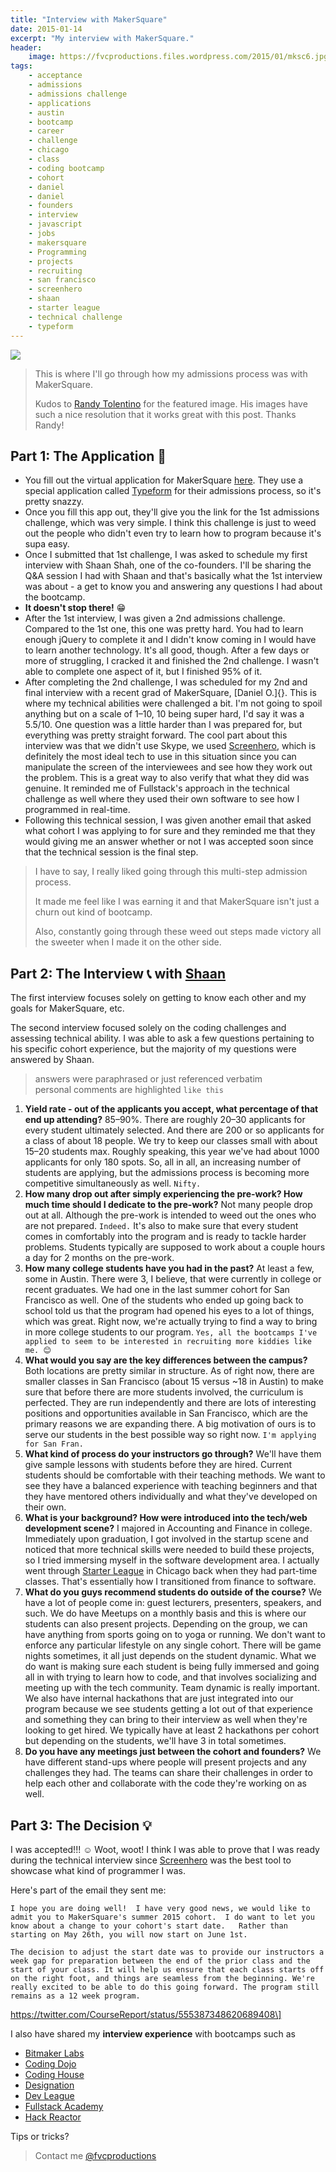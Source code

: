 ```yaml
---
title: "Interview with MakerSquare"
date: 2015-01-14
excerpt: "My interview with MakerSquare."
header:
    image: https://fvcproductions.files.wordpress.com/2015/01/mksc6.jpg
tags:
    - acceptance
    - admissions
    - admissions challenge
    - applications
    - austin
    - bootcamp
    - career
    - challenge
    - chicago
    - class
    - coding bootcamp
    - cohort
    - daniel
    - daniel
    - founders
    - interview
    - javascript
    - jobs
    - makersquare
    - Programming
    - projects
    - recruiting
    - san francisco
    - screenhero
    - shaan
    - starter league
    - technical challenge
    - typeform
---
```


![](https://m1.behance.net/rendition/modules/124031971/disp/fa0c76d4bd39b9bc82c8cf32b90cd846.png)

> This is where I'll go through how my admissions process was with MakerSquare.
>
> Kudos to [Randy Tolentino](https://rantolentino.wordpress.com/2014/07/14/many-thanks-to-makersquare/ "Randy Tolentino") for the featured image. His images have such a nice resolution that it works great with this post. Thanks Randy!

## Part 1: The Application 📝

- You fill out the virtual application for MakerSquare
    [here](https://makersquare.typeform.com/to/MO9OFv "App MakerSquare").
    They use a special application called
    [Typeform](https://www.typeform.com/ "Typeform") for their admissions
    process, so it's pretty snazzy.
- Once you fill this app out, they'll give you the link for the 1st
    admissions challenge, which was very simple. I think this challenge
    is just to weed out the people who didn't even try to learn how to
    program because it's supa easy.
- Once I submitted that 1st challenge, I was asked to schedule my
    first interview with Shaan Shah, one of the co-founders. I'll be
    sharing the Q&A session I had with Shaan and that's basically what
    the 1st interview was about - a get to know you and answering any
    questions I had about the bootcamp.
- **It doesn't stop there!** 😁
- After the 1st interview, I was given a 2nd admissions challenge.
    Compared to the 1st one, this one was pretty hard. You had to learn
    enough jQuery to complete it and I didn't know coming in I would
    have to learn another technology. It's all good, though. After a few
    days or more of struggling, I cracked it and finished the 2nd
    challenge. I wasn't able to complete one aspect of it, but I
    finished 95% of it.
- After completing the 2nd challenge, I was scheduled for my 2nd and
    final interview with a recent grad of MakerSquare, [Daniel O.]{}.
    This is where my technical abilities were challenged a bit. I'm not
    going to spoil anything but on a scale of 1–10, 10 being super hard,
    I'd say it was a 5.5/10. One question was a little harder than I was
    prepared for, but everything was pretty straight forward. The cool
    part about this interview was that we didn't use Skype, we used
    [Screenhero](https://screenhero.com/ "Screenhero"), which is
    definitely the most ideal tech to use in this situation since you
    can manipulate the screen of the interviewees and see how they work
    out the problem. This is a great way to also verify that what they
    did was genuine. It reminded me of Fullstack's approach in the
    technical challenge as well where they used their own software to
    see how I programmed in real-time.
- Following this technical session, I was given another email that
    asked what cohort I was applying to for sure and they reminded me
    that they would giving me an answer whether or not I was accepted
    soon since that the technical session is the final step.

> I have to say, I really liked going through this multi-step admission
> process.
>
> It made me feel like I was earning it and that MakerSquare isn't just
> a churn out kind of bootcamp.
>
> Also, constantly going through these weed out steps made victory all
> the sweeter when I made it on the other side.



## Part 2: The Interview 📞 with [Shaan](https://www.linkedin.com/in/shaanshah "Shaan Shah")

The first interview focuses solely on getting to know each other and my
goals for MakerSquare, etc.

The second interview focused solely on the coding challenges and
assessing technical ability. I was able to ask a few questions
pertaining to his specific cohort experience, but the majority of my
questions were answered by Shaan.

> answers were paraphrased or just referenced verbatim\
> personal comments are highlighted `like this`



1. **Yield rate - out of the applicants you accept, what percentage of
    that end up attending?** 85–90%. There are roughly 20–30 applicants
    for every student ultimately selected. And there are 200 or so
    applicants for a class of about 18 people. We try to keep our
    classes small with about 15–20 students max. Roughly speaking, this
    year we've had about 1000 applicants for only 180 spots. So, all in
    all, an increasing number of students are applying, but the
    admissions process is becoming more competitive simultaneously as
    well. `Nifty.`
2. **How many drop out after simply experiencing the pre-work? How much
    time should I dedicate to the pre-work?** Not many people drop out
    at all. Although the pre-work is intended to weed out the ones who
    are not prepared. `Indeed.` It's also to make sure that every
    student comes in comfortably into the program and is ready to tackle
    harder problems. Students typically are supposed to work about a
    couple hours a day for 2 months on the pre-work.
3. **How many college students have you had in the past?** At least a
    few, some in Austin. There were 3, I believe, that were currently in
    college or recent graduates. We had one in the last summer cohort
    for San Francisco as well. One of the students who ended up going
    back to school told us that the program had opened his eyes to a lot
    of things, which was great. Right now, we're actually trying to find
    a way to bring in more college students to our program.
    `Yes, all the bootcamps I've applied to seem to be interested in recruiting more kiddies like me. 😊`
4.  **What would you say are the key differences between the campus?**
    Both locations are pretty similar in structure. As of right now,
    there are smaller classes in San Francisco (about 15 versus \~18 in
    Austin) to make sure that before there are more students involved,
    the curriculum is perfected. They are run independently and there
    are lots of interesting positions and opportunities available in San
    Francisco, which are the primary reasons we are expanding there. A
    big motivation of ours is to serve our students in the best possible
    way so right now. `I'm applying for San Fran.`
5.  **What kind of process do your instructors go through?** We'll have
    them give sample lessons with students before they are hired.
    Current students should be comfortable with their teaching methods.
    We want to see they have a balanced experience with teaching
    beginners and that they have mentored others individually and what
    they've developed on their own.
6.  **What is your background? How were introduced into the tech/web
    development scene?** I majored in Accounting and Finance in college.
    Immediately upon graduation, I got involved in the startup scene and
    noticed that more technical skills were needed to build these
    projects, so I tried immersing myself in the software development
    area. I actually went through [Starter
    League](https://www.starterleague.com "Starter League") in Chicago
    back when they had part-time classes. That's essentially how I
    transitioned from finance to software.
7.  **What do you guys recommend students do outside of the course?** We
    have a lot of people come in: guest lecturers, presenters, speakers,
    and such. We do have Meetups on a monthly basis and this is where
    our students can also present projects. Depending on the group, we
    can have anything from sports going on to yoga or running. We don't
    want to enforce any particular lifestyle on any single cohort. There
    will be game nights sometimes, it all just depends on the student
    dynamic. What we do want is making sure each student is being fully
    immersed and going all in with trying to learn how to code, and that
    involves socializing and meeting up with the tech community. Team
    dynamic is really important. We also have internal hackathons that
    are just integrated into our program because we see students getting
    a lot out of that experience and something they can bring to their
    interview as well when they're looking to get hired. We typically
    have at least 2 hackathons per cohort but depending on the students,
    we'll have 3 in total sometimes.
8.  **Do you have any meetings just between the cohort and founders?**
    We have different stand-ups where people will present projects and
    any challenges they had. The teams can share their challenges in
    order to help each other and collaborate with the code they're
    working on as well.



Part 3: The Decision 💡
----------------------

I was accepted!!! ☺️ Woot, woot! I think I was able to prove that I was
ready during the technical interview since
[Screenhero](https://screenhero.com/ "Screenhero") was the best tool to
showcase what kind of programmer I was.

Here's part of the email they sent me:

    I hope you are doing well!  I have very good news, we would like to admit you to MakerSquare's summer 2015 cohort.  I do want to let you know about a change to your cohort's start date.   Rather than starting on May 26th, you will now start on June 1st.

    The decision to adjust the start date was to provide our instructors a week gap for preparation between the end of the prior class and the start of your class. It will help us ensure that each class starts off on the right foot, and things are seamless from the beginning. We're really excited to be able to do this going forward. The program still remains as a 12 week program.



https://twitter.com/CourseReport/status/555387348620689408\]



I also have shared my **interview experience** with bootcamps such as

- [Bitmaker
    Labs](/blog/2014/03/12/interview-bitmaker-labs/)
- [Coding
    Dojo](/blog/2015/01/06/interview-coding-dojo/)
- [Coding
    House](https://fvcproductions.com/blog/2015/01/06/coding-house-interview/ "Interview with Coding House 🏠")
- [Designation](https://fvcproductions.com/blog/2015/01/06/interview-with-designation/ "Interview with Designation 🎨")
- [Dev
    League](https://fvcproductions.com/blog/2015/01/06/experience-with-devleague/ "My Experience With DevLeague 💻")
- [Fullstack
    Academy](https://fvcproductions.com/blog/2014/12/28/my-experience-with-fullstack-academy-of-code/ "My Experience with Fullstack Academy of Code 💻")
- [Hack
    Reactor](https://fvcproductions.com/blog/2015/01/05/questioning-hack-reactor/ "Questioning Hack Reactor 🔑")



Tips or tricks?

> Contact me
> [@fvcproductions](https://twitter.com/fvcproductions "Twitter - FVCproductions")
